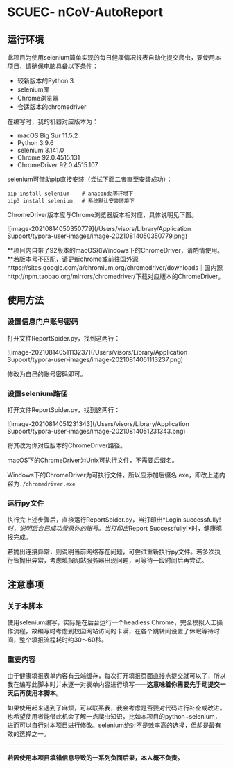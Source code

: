# SCUEC- nCoV-AutoReport

## 运行环境

此项目为使用selenium简单实现的每日健康情况报表自动化提交爬虫，要使用本项目，请确保电脑具备以下条件：

+ 较新版本的Python 3
+ selenium库
+ Chrome浏览器
+ 合适版本的chromedriver

在编写时，我的机器对应版本为：

+ macOS Big Sur 11.5.2
+ Python 3.9.6
+ selenium 3.141.0
+ Chrome 92.0.4515.131
+ ChromeDriver 92.0.4515.107

selenium可借助pip直接安装（尝试下面二者直至安装成功）：

```
pip install selenium	# anaconda等环境下
pip3 install selenium	# 系统默认安装环境下
```

ChromeDriver版本应与Chrome浏览器版本相对应，具体说明见下图。

![image-20210814050350779](/Users/visors/Library/Application Support/typora-user-images/image-20210814050350779.png)

**项目内自带了92版本的macOS和Windows下的ChromeDriver，请酌情使用。**若版本号不匹配，请更新chrome或前往国外源https://sites.google.com/a/chromium.org/chromedriver/downloads｜国内源http://npm.taobao.org/mirrors/chromedriver/下载对应版本的ChromeDriver。

## 使用方法

### 设置信息门户账号密码

打开文件ReportSpider.py，找到这两行：

![image-20210814051113237](/Users/visors/Library/Application Support/typora-user-images/image-20210814051113237.png)

修改为自己的账号密码即可。

### 设置selenium路径

打开文件ReportSpider.py，找到这两行：

![image-20210814051231343](/Users/visors/Library/Application Support/typora-user-images/image-20210814051231343.png)

将其改为你对应版本的ChromeDriver路径。

macOS下的ChromeDriver为Unix可执行文件，不需要后缀名。

Windows下的ChromeDriver为可执行文件，所以应添加后缀名.exe，即改上述内容为`./chromedriver.exe`

### 运行py文件

执行完上述步骤后，直接运行ReportSpider.py，当打印出*Login successfully!*时，说明后台已成功登录你的账号。当打印出*Report Successfully!*时，健康填报完成。

若抛出连接异常，则说明当前网络存在问题，可尝试重新执行py文件。若多次执行皆抛出异常，考虑填报网站服务器出现问题，可等待一段时间后再尝试。

## 注意事项

### 关于本脚本

使用selenium编写，实际是在后台运行一个headless Chrome，完全模拟人工操作流程，故编写时考虑到校园网站访问的卡满，在各个跳转间设置了休眠等待时间，整个填报流程耗时约30～60秒。

### 重要内容

由于健康填报表单内容有云端缓存，每次打开填报页面直接点提交就可以了，所以我在编写此脚本时并未逐一对表单内容进行填写——**这意味着你需要先手动提交一天后再使用本脚本**。

如果使用起来遇到了麻烦，可以联系我，我会考虑是否要对代码进行补全或改进。也希望使用者能借此机会了解一点爬虫知识，比如本项目的python+selenium，进而可以自行对本项目进行修改。selenium绝对不是效率高的选择，但却是最有效的选择之一。

---------

#### 若因使用本项目填错信息导致的一系列负面后果，本人概不负责。